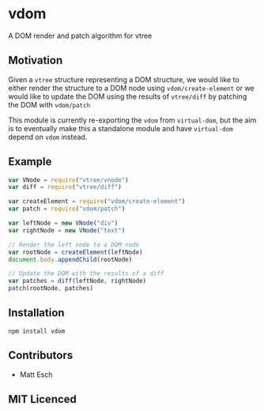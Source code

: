 # vdom

A DOM render and patch algorithm for vtree

## Motivation

Given a `vtree` structure representing a DOM structure, we would like to either
render the structure to a DOM node using `vdom/create-element` or we would like
to update the DOM using the results of `vtree/diff` by patching the DOM with
`vdom/patch`

This module is currently re-exporting the `vdom` from `virtual-dom`, but the
aim is to eventually make this a standalone module and have `virtual-dom`
depend on `vdom` instead.

## Example

```js
var VNode = require("vtree/vnode")
var diff = require("vtree/diff")

var createElement = require("vdom/create-element")
var patch = require("vdom/patch")

var leftNode = new VNode("div")
var rightNode = new VNode("text")

// Render the left node to a DOM node
var rootNode = createElement(leftNode)
document.body.appendChild(rootNode)

// Update the DOM with the results of a diff
var patches = diff(leftNode, rightNode)
patch(rootNode, patches)
```

## Installation

`npm install vdom`

## Contributors

 - Matt Esch

## MIT Licenced
